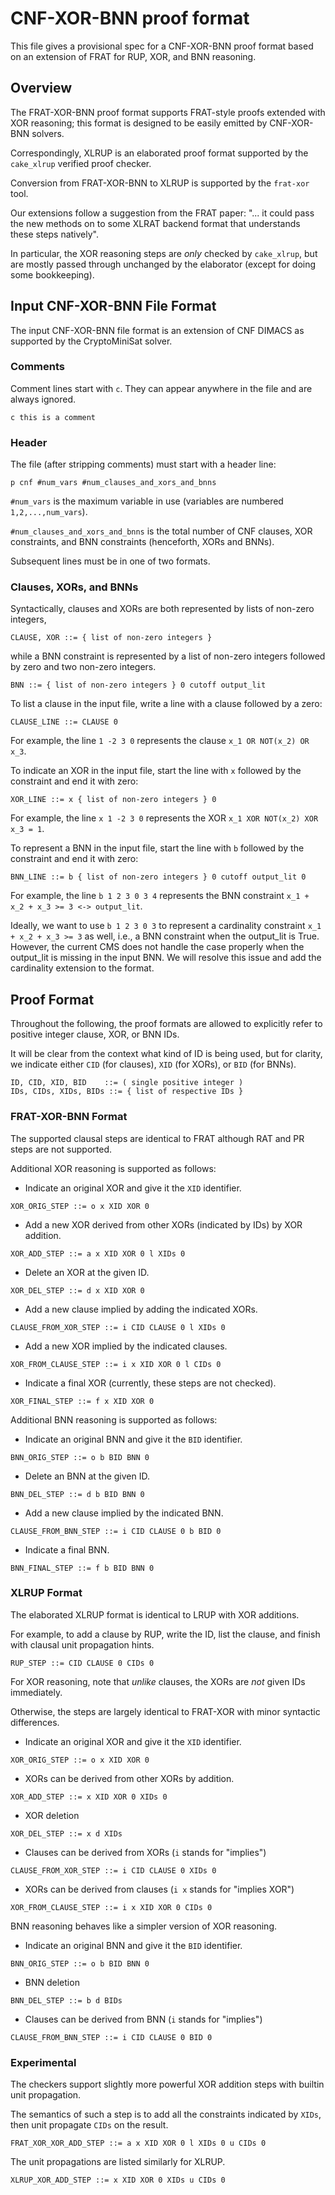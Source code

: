 # CNF-XOR-BNN proof format

This file gives a provisional spec for a CNF-XOR-BNN proof format based on an extension of FRAT for RUP, XOR, and BNN reasoning.

## Overview

The FRAT-XOR-BNN proof format supports FRAT-style proofs extended with XOR reasoning; this format is designed to be easily emitted by CNF-XOR-BNN solvers.

Correspondingly, XLRUP is an elaborated proof format supported by the `cake_xlrup` verified proof checker.

Conversion from FRAT-XOR-BNN to XLRUP is supported by the `frat-xor` tool.

Our extensions follow a suggestion from the FRAT paper: "... it could pass the new methods on to some XLRAT backend format that understands these steps natively".

In particular, the XOR reasoning steps are *only* checked by `cake_xlrup`, but are mostly passed through unchanged by the elaborator (except for doing some bookkeeping).

## Input CNF-XOR-BNN File Format

The input CNF-XOR-BNN file format is an extension of CNF DIMACS as supported by the CryptoMiniSat solver.

### Comments

Comment lines start with `c`.
They can appear anywhere in the file and are always ignored.

```
c this is a comment
```

### Header

The file (after stripping comments) must start with a header line:

```
p cnf #num_vars #num_clauses_and_xors_and_bnns
```

`#num_vars` is the maximum variable in use (variables are numbered `1,2,...,num_vars`).

`#num_clauses_and_xors_and_bnns` is the total number of CNF clauses, XOR constraints, and BNN constraints (henceforth, XORs and BNNs).

Subsequent lines must be in one of two formats.

### Clauses, XORs, and BNNs

Syntactically, clauses and XORs are both represented by lists of non-zero integers,

```
CLAUSE, XOR ::= { list of non-zero integers }
```

while a BNN constraint is represented by a list of non-zero integers followed by zero and two non-zero integers.

```
BNN ::= { list of non-zero integers } 0 cutoff output_lit
```

To list a clause in the input file, write a line with a clause followed by a zero:

```
CLAUSE_LINE ::= CLAUSE 0
```

For example, the line `1 -2 3 0` represents the clause `x_1 OR NOT(x_2) OR x_3`.

To indicate an XOR in the input file, start the line with `x` followed by the constraint and end it with zero:

```
XOR_LINE ::= x { list of non-zero integers } 0
```

For example, the line `x 1 -2 3 0` represents the XOR `x_1 XOR NOT(x_2) XOR x_3 = 1`.

To represent a BNN in the input file, start the line with `b` followed by the constraint and end it with zero:

```
BNN_LINE ::= b { list of non-zero integers } 0 cutoff output_lit 0
```

For example, the line `b 1 2 3 0 3 4` represents the BNN constraint `x_1 + x_2 + x_3 >= 3 <-> output_lit`.

Ideally, we want to use `b 1 2 3 0 3` to represent a cardinality constraint `x_1 + x_2 + x_3 >= 3` as well, i.e., a BNN constraint when the output_lit is True. However, the current CMS does not handle the case properly when the output_lit is missing in the input BNN. We will resolve this issue and add the cardinality extension to the format.

## Proof Format

Throughout the following, the proof formats are allowed to explicitly refer to positive integer clause, XOR, or BNN IDs.

It will be clear from the context what kind of ID is being used, but for clarity, we indicate either `CID` (for clauses), `XID` (for XORs), or `BID` (for BNNs).

```
ID, CID, XID, BID    ::= ( single positive integer )
IDs, CIDs, XIDs, BIDs ::= { list of respective IDs }
```

### FRAT-XOR-BNN Format

The supported clausal steps are identical to FRAT although RAT and PR steps are not supported.

Additional XOR reasoning is supported as follows:

- Indicate an original XOR and give it the `XID` identifier.

```
XOR_ORIG_STEP ::= o x XID XOR 0
```

- Add a new XOR derived from other XORs (indicated by IDs) by XOR addition.

```
XOR_ADD_STEP ::= a x XID XOR 0 l XIDs 0
```

- Delete an XOR at the given ID.

```
XOR_DEL_STEP ::= d x XID XOR 0
```

- Add a new clause implied by adding the indicated XORs.

```
CLAUSE_FROM_XOR_STEP ::= i CID CLAUSE 0 l XIDs 0
```

- Add a new XOR implied by the indicated clauses.

```
XOR_FROM_CLAUSE_STEP ::= i x XID XOR 0 l CIDs 0
```

- Indicate a final XOR (currently, these steps are not checked).

```
XOR_FINAL_STEP ::= f x XID XOR 0
```

Additional BNN reasoning is supported as follows: 

- Indicate an original BNN and give it the `BID` identifier.

```
BNN_ORIG_STEP ::= o b BID BNN 0
```

- Delete an BNN at the given ID.

```
BNN_DEL_STEP ::= d b BID BNN 0
```

- Add a new clause implied by the indicated BNN.

```
CLAUSE_FROM_BNN_STEP ::= i CID CLAUSE 0 b BID 0
```

- Indicate a final BNN.

```
BNN_FINAL_STEP ::= f b BID BNN 0
```


### XLRUP Format

The elaborated XLRUP format is identical to LRUP with XOR additions.

For example, to add a clause by RUP, write the ID, list the clause, and finish with clausal unit propagation hints.

```
RUP_STEP ::= CID CLAUSE 0 CIDs 0
```

For XOR reasoning, note that *unlike* clauses, the XORs are *not* given IDs immediately.

Otherwise, the steps are largely identical to FRAT-XOR with minor syntactic differences.

- Indicate an original XOR and give it the `XID` identifier.

```
XOR_ORIG_STEP ::= o x XID XOR 0
```

- XORs can be derived from other XORs by addition.

```
XOR_ADD_STEP ::= x XID XOR 0 XIDs 0
```

- XOR deletion

```
XOR_DEL_STEP ::= x d XIDs
```

- Clauses can be derived from XORs (`i` stands for "implies")

```
CLAUSE_FROM_XOR_STEP ::= i CID CLAUSE 0 XIDs 0
```

- XORs can be derived from clauses (`i x` stands for "implies XOR")

```
XOR_FROM_CLAUSE_STEP ::= i x XID XOR 0 CIDs 0
```

BNN reasoning behaves like a simpler version of XOR reasoning.

- Indicate an original BNN and give it the `BID` identifier.

```
BNN_ORIG_STEP ::= o b BID BNN 0
```

- BNN deletion

```
BNN_DEL_STEP ::= b d BIDs
```

- Clauses can be derived from BNN (`i` stands for "implies")

```
CLAUSE_FROM_BNN_STEP ::= i CID CLAUSE 0 BID 0
```

### Experimental

The checkers support slightly more powerful XOR addition steps with builtin unit propagation.

The semantics of such a step is to add all the constraints indicated by `XIDs`, then unit propagate `CIDs` on the result.

```
FRAT_XOR_XOR_ADD_STEP ::= a x XID XOR 0 l XIDs 0 u CIDs 0
```

The unit propagations are listed similarly for XLRUP.

```
XLRUP_XOR_ADD_STEP ::= x XID XOR 0 XIDs u CIDs 0
```
